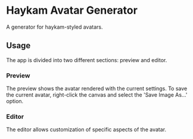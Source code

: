 # Haykam Avatar Generator

A generator for haykam-styled avatars.

## Usage

The app is divided into two different sections: preview and editor.

### Preview

The preview shows the avatar rendered with the current settings. To save the current avatar, right-click the canvas and select the 'Save Image As...' option.

### Editor

The editor allows customization of specific aspects of the avatar.
